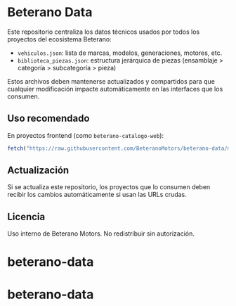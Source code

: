 # Beterano Data

Este repositorio centraliza los datos técnicos usados por todos los proyectos del ecosistema Beterano:

- `vehiculos.json`: lista de marcas, modelos, generaciones, motores, etc.
- `biblioteca_piezas.json`: estructura jerárquica de piezas (ensamblaje > categoría > subcategoría > pieza)

Estos archivos deben mantenerse actualizados y compartidos para que cualquier modificación impacte automáticamente en las interfaces que los consumen.

## Uso recomendado

En proyectos frontend (como `beterano-catalogo-web`):

```js
fetch("https://raw.githubusercontent.com/BeteranoMotors/beterano-data/main/vehiculos.json")
```

## Actualización

Si se actualiza este repositorio, los proyectos que lo consumen deben recibir los cambios automáticamente si usan las URLs crudas.

## Licencia

Uso interno de Beterano Motors. No redistribuir sin autorización.
# beterano-data
# beterano-data
